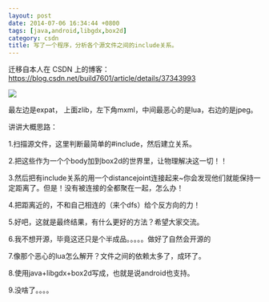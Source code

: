 ```yaml
---
layout: post
date: 2014-07-06 16:34:44 +0800
tags: [java,android,libgdx,box2d]
category: csdn
title: 写了一个程序，分析各个源文件之间的include关系。
---
```


迁移自本人在 CSDN 上的博客：https://blog.csdn.net/build7601/article/details/37343993

![](/20140706162823328.png)

最左边是expat， 上面zlib，左下角mxml，中间最恶心的是lua，右边的是jpeg。

讲讲大概思路：

1.扫描源文件，这里判断最简单的#include，然后建立关系。

2.把这些作为一个个body加到box2d的世界里，让物理解决这一切！！

3.然后把有include关系的用一个distancejoint连接起来~你会发现他们就能保持一定距离了。但是！没有被连接的全都聚在一起，怎么办！

4.把距离近的，不和自己相连的（来个dfs）给个反方向的力！

5.好吧，这就是最终结果，有什么更好的方法？希望大家交流。

6.我不想开源，毕竟这还只是个半成品。。。。。做好了自然会开源的

7.像那个恶心的lua怎么解开？文件之间的依赖太多了，成环了。

8.使用java+libgdx+box2d写成，也就是说android也支持。

9.没啥了。。。。